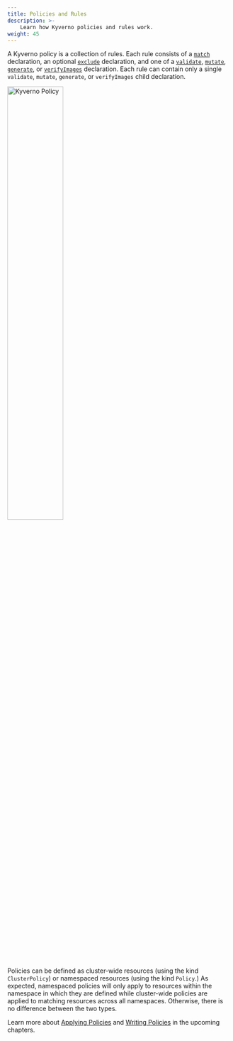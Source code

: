 ```yaml
---
title: Policies and Rules
description: >-
    Learn how Kyverno policies and rules work.
weight: 45
---
```


A Kyverno policy is a collection of rules. Each rule consists of a [`match`](/docs/writing-policies/match-exclude/) declaration, an optional [`exclude`](/docs/writing-policies/match-exclude/) declaration, and one of a [`validate`](/docs/writing-policies/validate/), [`mutate`](/docs/writing-policies/mutate/), [`generate`](/docs/writing-policies/generate), or [`verifyImages`](/docs/writing-policies/verify-images) declaration. Each rule can contain only a single `validate`, `mutate`, `generate`, or `verifyImages` child declaration.

<img src="/images/Kyverno-Policy-Structure.png" alt="Kyverno Policy" width="50%"/>
<br/>
<br/>

Policies can be defined as cluster-wide resources (using the kind `ClusterPolicy`) or namespaced resources (using the kind `Policy`.) As expected, namespaced policies will only apply to resources within the namespace in which they are defined while cluster-wide policies are applied to matching resources across all namespaces. Otherwise, there is no difference between the two types.

Learn more about [Applying Policies](/docs/applying-policies/) and [Writing Policies](/docs/writing-policies/) in the upcoming chapters.
